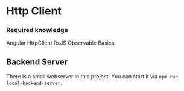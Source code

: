 # Http Client

### Required knowledge

Angular HttpClient
RxJS Observable Basics

## Backend Server

There is a small webserver in this project.
You can start it via `npm run local-backend-server`.

## 



